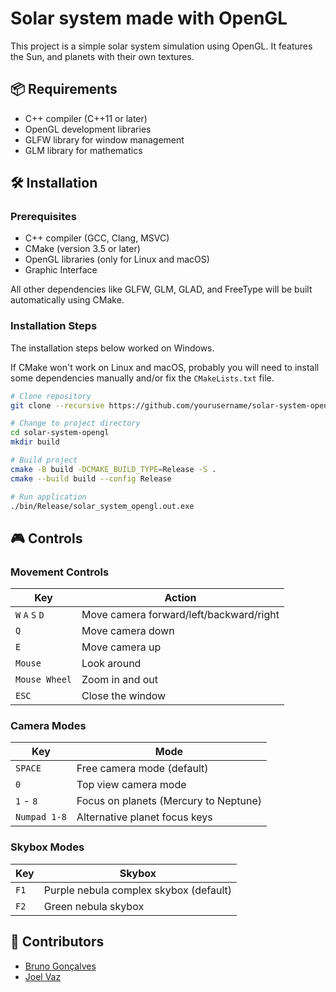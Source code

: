# Solar system made with OpenGL
This project is a simple solar system simulation using OpenGL. It features the Sun, and planets with their own textures.


## 📦 Requirements
- C++ compiler (C++11 or later)
- OpenGL development libraries
- GLFW library for window management
- GLM library for mathematics


## 🛠️ Installation

### Prerequisites
- C++ compiler (GCC, Clang, MSVC)
- CMake (version 3.5 or later)
- OpenGL libraries (only for Linux and macOS)
- Graphic Interface

All other dependencies like GLFW, GLM, GLAD, and FreeType will be built automatically using CMake.

### Installation Steps
The installation steps below worked on Windows.

If CMake won't work on Linux and macOS, probably you will need to install some dependencies manually and/or fix the `CMakeLists.txt` file.

```bash
# Clone repository
git clone --recursive https://github.com/yourusername/solar-system-opengl.git

# Change to project directory
cd solar-system-opengl
mkdir build

# Build project
cmake -B build -DCMAKE_BUILD_TYPE=Release -S .
cmake --build build --config Release

# Run application
./bin/Release/solar_system_opengl.out.exe
```

## 🎮 Controls
### Movement Controls
| Key | Action |
|-----|--------|
| `W` `A` `S` `D` | Move camera forward/left/backward/right |
| `Q` | Move camera down |
| `E` | Move camera up |
| `Mouse` | Look around |
| `Mouse Wheel` | Zoom in and out |
| `ESC` | Close the window |

### Camera Modes
| Key | Mode |
|-----|------|
| `SPACE` | Free camera mode (default) |
| `0` | Top view camera mode |
| `1` - `8` | Focus on planets (Mercury to Neptune) |
| `Numpad 1-8` | Alternative planet focus keys |

### Skybox Modes
| Key | Skybox |
|-----|--------|
| `F1` | Purple nebula complex skybox (default) |
| `F2` | Green nebula skybox |


## 🤝 Contributors
- [Bruno Gonçalves](https://github.com/BrunoFG1)
- [Joel Vaz](https://github.com/joelvaz0x01)
